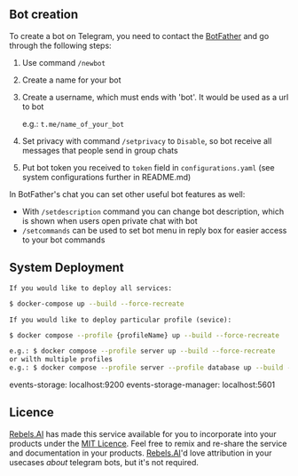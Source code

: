 ## Bot creation
To create a bot on Telegram, you need to contact the [BotFather](https://telegram.me/BotFather) and go through the following steps:
1. Use command `/newbot`
2. Create a name for your bot
3. Create a username, which must ends with 'bot'. It would be used as a url to bot

    e.g.: `t.me/name_of_your_bot`
4. Set privacy with command `/setprivacy` to `Disable`, so bot receive all messages that people send in group chats
5. Put bot token you received to `token` field in `configurations.yaml` (see system configurations further in README.md)

In BotFather's chat you can set other useful bot features as well:
- With `/setdescription` command you can change bot description, which is shown when users open private chat with bot
- `/setcommands` can be used to set bot menu in reply box for easier access to your bot commands

## System Deployment
``
If you would like to deploy all services:
``

```bash
$ docker-compose up --build --force-recreate
```

``
If you would like to deploy particular profile (sevice):
``

```bash
$ docker compose --profile {profileName} up --build --force-recreate 
```
```bash
e.g.: $ docker compose --profile server up --build --force-recreate
or wilth multiple profiles
e.g.: $ docker compose --profile server --profile database up --build --force-recreate
```

events-storage: localhost:9200
events-storage-manager: localhost:5601

## Licence
[Rebels.AI](https://rebels.ai) has made this service available for you to incorporate into your products under the [MIT Licence](https://mit-license.org). Feel free to remix and re-share the service and documentation in your products.
[Rebels.AI](https://rebels.ai)'d love attribution in your usecases *about* telegram bots, but it's not required.
